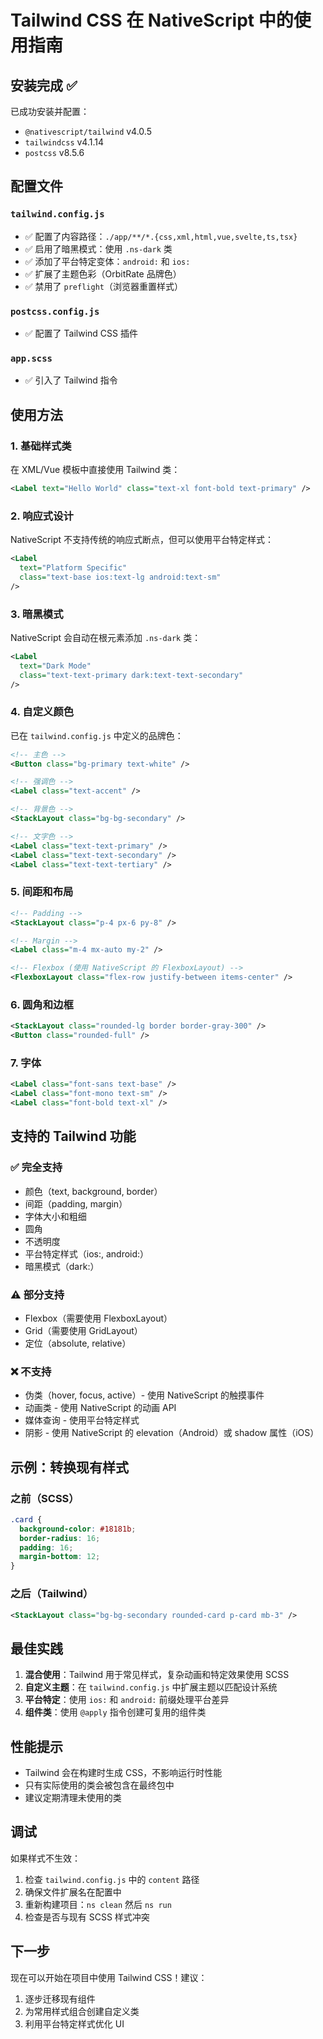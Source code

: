 # Tailwind CSS 在 NativeScript 中的使用指南

## 安装完成 ✅

已成功安装并配置：
- `@nativescript/tailwind` v4.0.5
- `tailwindcss` v4.1.14
- `postcss` v8.5.6

## 配置文件

### `tailwind.config.js`
- ✅ 配置了内容路径：`./app/**/*.{css,xml,html,vue,svelte,ts,tsx}`
- ✅ 启用了暗黑模式：使用 `.ns-dark` 类
- ✅ 添加了平台特定变体：`android:` 和 `ios:`
- ✅ 扩展了主题色彩（OrbitRate 品牌色）
- ✅ 禁用了 `preflight`（浏览器重置样式）

### `postcss.config.js`
- ✅ 配置了 Tailwind CSS 插件

### `app.scss`
- ✅ 引入了 Tailwind 指令

## 使用方法

### 1. 基础样式类

在 XML/Vue 模板中直接使用 Tailwind 类：

```xml
<Label text="Hello World" class="text-xl font-bold text-primary" />
```

### 2. 响应式设计

NativeScript 不支持传统的响应式断点，但可以使用平台特定样式：

```xml
<Label 
  text="Platform Specific" 
  class="text-base ios:text-lg android:text-sm" 
/>
```

### 3. 暗黑模式

NativeScript 会自动在根元素添加 `.ns-dark` 类：

```xml
<Label 
  text="Dark Mode" 
  class="text-text-primary dark:text-text-secondary" 
/>
```

### 4. 自定义颜色

已在 `tailwind.config.js` 中定义的品牌色：

```xml
<!-- 主色 -->
<Button class="bg-primary text-white" />

<!-- 强调色 -->
<Label class="text-accent" />

<!-- 背景色 -->
<StackLayout class="bg-bg-secondary" />

<!-- 文字色 -->
<Label class="text-text-primary" />
<Label class="text-text-secondary" />
<Label class="text-text-tertiary" />
```

### 5. 间距和布局

```xml
<!-- Padding -->
<StackLayout class="p-4 px-6 py-8" />

<!-- Margin -->
<Label class="m-4 mx-auto my-2" />

<!-- Flexbox (使用 NativeScript 的 FlexboxLayout) -->
<FlexboxLayout class="flex-row justify-between items-center" />
```

### 6. 圆角和边框

```xml
<StackLayout class="rounded-lg border border-gray-300" />
<Button class="rounded-full" />
```

### 7. 字体

```xml
<Label class="font-sans text-base" />
<Label class="font-mono text-sm" />
<Label class="font-bold text-xl" />
```

## 支持的 Tailwind 功能

### ✅ 完全支持
- 颜色（text, background, border）
- 间距（padding, margin）
- 字体大小和粗细
- 圆角
- 不透明度
- 平台特定样式（ios:, android:）
- 暗黑模式（dark:）

### ⚠️ 部分支持
- Flexbox（需要使用 FlexboxLayout）
- Grid（需要使用 GridLayout）
- 定位（absolute, relative）

### ❌ 不支持
- 伪类（hover, focus, active）- 使用 NativeScript 的触摸事件
- 动画类 - 使用 NativeScript 的动画 API
- 媒体查询 - 使用平台特定样式
- 阴影 - 使用 NativeScript 的 elevation（Android）或 shadow 属性（iOS）

## 示例：转换现有样式

### 之前（SCSS）
```scss
.card {
  background-color: #18181b;
  border-radius: 16;
  padding: 16;
  margin-bottom: 12;
}
```

### 之后（Tailwind）
```xml
<StackLayout class="bg-bg-secondary rounded-card p-card mb-3" />
```

## 最佳实践

1. **混合使用**：Tailwind 用于常见样式，复杂动画和特定效果使用 SCSS
2. **自定义主题**：在 `tailwind.config.js` 中扩展主题以匹配设计系统
3. **平台特定**：使用 `ios:` 和 `android:` 前缀处理平台差异
4. **组件类**：使用 `@apply` 指令创建可复用的组件类

## 性能提示

- Tailwind 会在构建时生成 CSS，不影响运行时性能
- 只有实际使用的类会被包含在最终包中
- 建议定期清理未使用的类

## 调试

如果样式不生效：
1. 检查 `tailwind.config.js` 中的 `content` 路径
2. 确保文件扩展名在配置中
3. 重新构建项目：`ns clean` 然后 `ns run`
4. 检查是否与现有 SCSS 样式冲突

## 下一步

现在可以开始在项目中使用 Tailwind CSS！建议：
1. 逐步迁移现有组件
2. 为常用样式组合创建自定义类
3. 利用平台特定样式优化 UI


